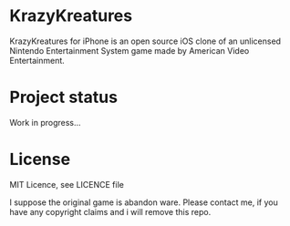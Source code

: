 # KrazyKreatures


KrazyKreatures for iPhone is an open source iOS clone of an unlicensed Nintendo Entertainment System game made by American Video Entertainment.

# Project status

Work in progress...



# License

MIT Licence, see LICENCE file

I suppose the original game is abandon ware. Please contact me, if you have any copyright claims and i will remove this repo.








